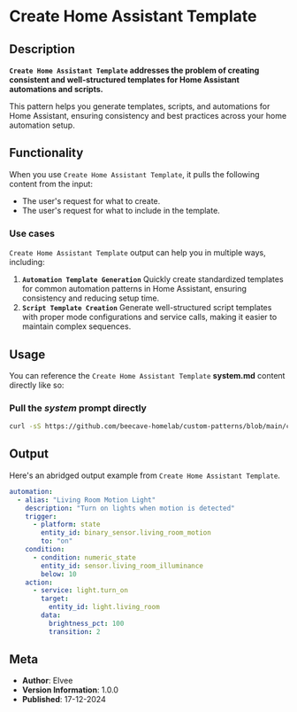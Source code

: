 # Create Home Assistant Template

## Description

**`Create Home Assistant Template` addresses the problem of creating consistent and well-structured templates for Home Assistant automations and scripts.**

This pattern helps you generate templates, scripts, and automations for Home Assistant, ensuring consistency and best practices across your home automation setup.

## Functionality

When you use `Create Home Assistant Template`, it pulls the following content from the input:

- The user's request for what to create.
- The user's request for what to include in the template.

### Use cases

`Create Home Assistant Template` output can help you in multiple ways, including:

1. **`Automation Template Generation`**
   Quickly create standardized templates for common automation patterns in Home Assistant, ensuring consistency and reducing setup time.
2. **`Script Template Creation`**
   Generate well-structured script templates with proper mode configurations and service calls, making it easier to maintain complex sequences.

## Usage

You can reference the `Create Home Assistant Template` **system.md** content directly like so:

### **Pull the _system_ prompt directly**

```sh
curl -sS https://github.com/beecave-homelab/custom-patterns/blob/main/create_homeassistant_template/system.md
```

## Output

Here's an abridged output example from `Create Home Assistant Template`.

```yaml
automation:
  - alias: "Living Room Motion Light"
    description: "Turn on lights when motion is detected"
    trigger:
      - platform: state
        entity_id: binary_sensor.living_room_motion
        to: "on"
    condition:
      - condition: numeric_state
        entity_id: sensor.living_room_illuminance
        below: 10
    action:
      - service: light.turn_on
        target:
          entity_id: light.living_room
        data:
          brightness_pct: 100
          transition: 2
```

## Meta

- **Author**: Elvee
- **Version Information**: 1.0.0
- **Published**: 17-12-2024
